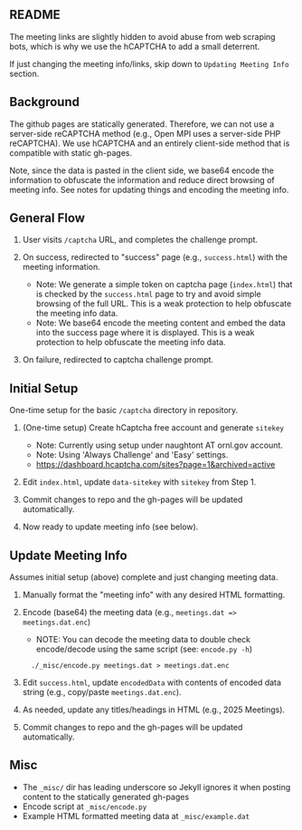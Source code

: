README
------

The meeting links are slightly hidden to avoid abuse from web scraping bots,
which is why we use the hCAPTCHA to add a small deterrent.

If just changing the meeting info/links, skip down to `Updating Meeting
Info` section.


Background
----------
The github pages are statically generated. Therefore, we can not use a
server-side reCAPTCHA method (e.g., Open MPI uses a server-side PHP
reCAPTCHA).  We use hCAPTCHA and an entirely client-side method that is
compatible with static gh-pages.  

Note, since the data is pasted in the client side, we base64 encode the
information to obfuscate the information and reduce direct browsing of
meeting info.  See notes for updating things and encoding the meeting info.

General Flow
------------

 1. User visits `/captcha` URL, and completes the challenge prompt.

 2. On success, redirected to "success" page (e.g., `success.html`) with
    the meeting information.
    - Note: We generate a simple token on captcha page (`index.html`) that
      is checked by the `success.html` page to try and avoid simple browsing
      of the full URL.  This is a weak protection to help obfuscate the
      meeting info data.
    - Note: We base64 encode the meeting content and embed the data into the
      success page where it is displayed.  This is a weak protection to help
      obfuscate the meeting info data.

 3. On failure, redirected to captcha challenge prompt.


Initial Setup
-------------

One-time setup for the basic `/captcha` directory in repository.

 1. (One-time setup) Create hCaptcha free account and generate `sitekey`
    - Note: Currently using setup under naughtont AT ornl.gov account.
    - Note: Using 'Always Challenge' and 'Easy' settings.
    - https://dashboard.hcaptcha.com/sites?page=1&archived=active

 2. Edit `index.html`, update `data-sitekey` with `sitekey` from Step 1.

 3. Commit changes to repo and the gh-pages will be updated automatically.

 4. Now ready to update meeting info (see below).


Update Meeting Info
-------------------

Assumes initial setup (above) complete and just changing meeting data.

 1. Manually format the "meeting info" with any desired HTML formatting.

 2. Encode (base64) the meeting data (e.g., `meetings.dat => meetings.dat.enc`)
    - NOTE: You can decode the meeting data to double check encode/decode
      using the same script (see: `encode.py -h`)

    ```
      ./_misc/encode.py meetings.dat > meetings.dat.enc
    ```

 3. Edit `success.html`, update `encodedData` with contents of encoded data
    string (e.g., copy/paste `meetings.dat.enc`).

 4. As needed, update any titles/headings in HTML (e.g., 2025 Meetings).

 5. Commit changes to repo and the gh-pages will be updated automatically.


Misc
----

 - The `_misc/` dir has leading underscore so Jekyll ignores it
   when posting content to the statically generated gh-pages
 - Encode script at `_misc/encode.py`
 - Example HTML formatted meeting data at `_misc/example.dat`

